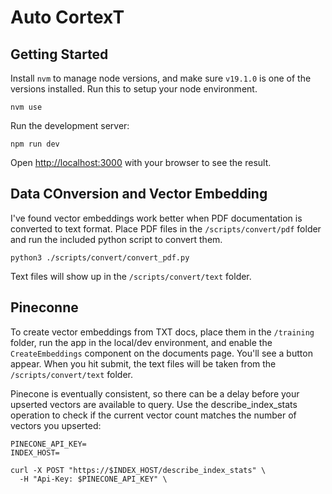 # Auto CortexT

## Getting Started

Install `nvm` to manage node versions, and make sure `v19.1.0` is one of the versions installed. Run this to setup your node environment.

```shell
nvm use
```

Run the development server:

```shell
npm run dev
```

Open [http://localhost:3000](http://localhost:3000) with your browser to see the result.

## Data COnversion and Vector Embedding

I've found vector embeddings work better when PDF documentation is converted to text format. Place PDF files in the `/scripts/convert/pdf` folder and run the included python script to convert them.

```shell
python3 ./scripts/convert/convert_pdf.py
```

Text files will show up in the `/scripts/convert/text` folder.

## Pineconne

To create vector embeddings from TXT docs, place them in the `/training` folder, run the app in the local/dev environment, and enable the `CreateEmbeddings` component on the documents page. You'll see a button appear. When you hit submit, the text files will be taken from the `/scripts/convert/text` folder.

Pinecone is eventually consistent, so there can be a delay before your upserted vectors are available to query. Use the describe_index_stats operation to check if the current vector count matches the number of vectors you upserted:

```shell
PINECONE_API_KEY=
INDEX_HOST=

curl -X POST "https://$INDEX_HOST/describe_index_stats" \
  -H "Api-Key: $PINECONE_API_KEY" \
```
